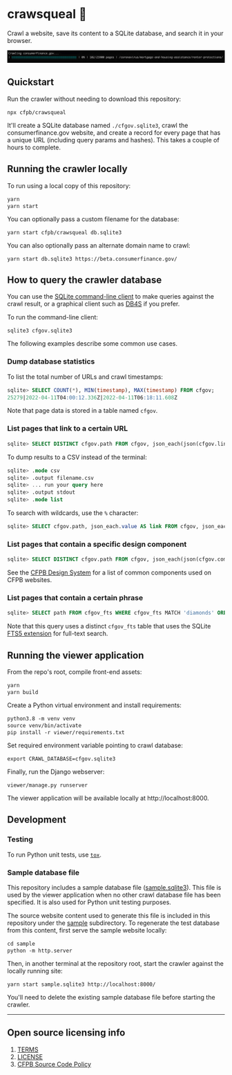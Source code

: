 # crawsqueal 🦜

Crawl a website, save its content to a SQLite database, and search it in your browser.

![crawsqueal-screenshot](screenshot.png)

## Quickstart

Run the crawler without needing to download this repository:

```
npx cfpb/crawsqueal
```

It'll create a SQLite database named `./cfgov.sqlite3`, crawl the consumerfinance.gov website, and create a record for every page that has a unique URL (including query params and hashes). This takes a couple of hours to complete.

## Running the crawler locally

To run using a local copy of this repository:

```
yarn
yarn start
```

You can optionally pass a custom filename for the database:

```
yarn start cfpb/crawsqueal db.sqlite3
```

You can also optionally pass an alternate domain name to crawl:

```
yarn start db.sqlite3 https://beta.consumerfinance.gov/
```

## How to query the crawler database

You can use the
[SQLite command-line client](https://www.sqlite.org/cli.html)
to make queries against the crawl result,
or a graphical client such as [DB4S](https://github.com/sqlitebrowser/sqlitebrowser) if you prefer.

To run the command-line client:

```
sqlite3 cfgov.sqlite3
```

The following examples describe some common use cases.

### Dump database statistics

To list the total number of URLs and crawl timestamps:

```sql
sqlite> SELECT COUNT(*), MIN(timestamp), MAX(timestamp) FROM cfgov;
25279|2022-04-11T04:00:12.336Z|2022-04-11T06:18:11.608Z
```

Note that page data is stored in a table named `cfgov`.

### List pages that link to a certain URL

```sql
sqlite> SELECT DISTINCT cfgov.path FROM cfgov, json_each(json(cfgov.links)) WHERE json_each.value LIKE '/plain-writing/' ORDER BY cfgov.path;
```

To dump results to a CSV instead of the terminal:

```sql
sqlite> .mode csv
sqlite> .output filename.csv
sqlite> ... run your query here
sqlite> .output stdout
sqlite> .mode list
```

To search with wildcards, use the `%` character:

```sql
sqlite> SELECT cfgov.path, json_each.value AS link FROM cfgov, json_each(json(cfgov.links)) WHERE json_each.value LIKE '/about-us/blog/%' ORDER BY cfgov.path, link;
```

### List pages that contain a specific design component

```sql
sqlite> SELECT DISTINCT cfgov.path FROM cfgov, json_each(json(cfgov.components)) WHERE json_each.value LIKE 'o-featured-content-module' ORDER BY cfgov.path;
```

See the [CFPB Design System](https://cfpb.github.io/design-system/)
for a list of common components used on CFPB websites.

### List pages that contain a certain phrase

```sql
sqlite> SELECT path FROM cfgov_fts WHERE cfgov_fts MATCH 'diamonds' ORDER BY path;
```

Note that this query uses a distinct `cfgov_fts` table that uses the SQLite [FTS5 extension](https://www.sqlite.org/fts5.html) for full-text search.

## Running the viewer application

From the repo's root, compile front-end assets:

```
yarn
yarn build
```

Create a Python virtual environment and install requirements:

```
python3.8 -m venv venv
source venv/bin/activate
pip install -r viewer/requirements.txt
```
Set required environment variable pointing to crawl database:

```
export CRAWL_DATABASE=cfgov.sqlite3
```

Finally, run the Django webserver:

```
viewer/manage.py runserver
```

The viewer application will be available locally at http://localhost:8000.

## Development

### Testing

To run Python unit tests, use [`tox`](https://tox.wiki/en/latest/).

### Sample database file

This repository includes a sample database file ([sample.sqlite3](./sample.sqlite3)).
This file is used by the viewer application when no other crawl database file has been specified.
It is also used for Python unit testing purposes.

The source website content used to generate this file is included in this repository
under the [sample](./sample) subdirectory. To regenerate the test database from this content,
first serve the sample website locally:

```
cd sample
python -m http.server
```

Then, in another terminal at the repository root, start the crawler against the locally running site:

```
yarn start sample.sqlite3 http://localhost:8000/
```

You'll need to delete the existing sample database file before starting the crawler.

----

## Open source licensing info
1. [TERMS](TERMS.md)
2. [LICENSE](LICENSE)
3. [CFPB Source Code Policy](https://github.com/cfpb/source-code-policy/)
